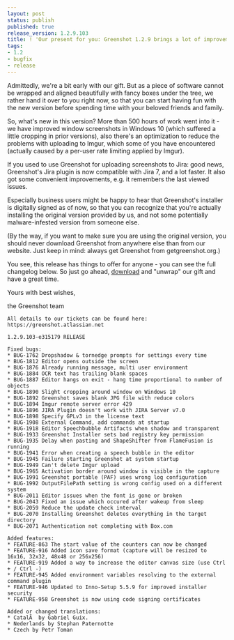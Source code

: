 ```yaml
---
layout: post
status: publish
published: true
release_version: 1.2.9.103
title: ! 'Our present for you: Greenshot 1.2.9 brings a lot of improvements and fixes'
tags:
- 1.2
- bugfix
- release
---
```

Admittedly, we're a bit early with our gift. But as a piece of software cannot be wrapped and aligned beautifully with fancy boxes under the tree, we rather hand it over to you right now, so that you can start having fun with the new version before spending time with your beloved friends and family.

So, what's new in this version? More than 500 hours of work went into it - we have improved window screenshots in Windows 10 (which suffered a little cropping in prior versions), also there's an optimization to reduce the problems with uploading to Imgur, which some of you have encountered (actually caused by a per-user rate limiting applied by Imgur).

If you used to use Greenshot for uploading screenshots to Jira: good news, Greenshot's Jira plugin is now compatible with Jira 7, and a lot faster. It also got some convenient improvements, e.g. it remembers the last viewed issues. 

Especially business users might be happy to hear that Greenshot's installer is digitally signed as of now, so that you can recognize that you're actually installing the original version provided by us, and not some potentially malware-infested version from someone else.

(By the way, if you want to make sure you are using the original version, you should never download Greenshot from anywhere else than from our website. Just keep in mind: always get Greenshot from getgreenshot.org.)

You see, this release has things to offer for anyone - you can see the full changelog below. So just go ahead, <a href ="/downloads/">download</a> and "unwrap" our gift and have a great time.

Yours with best wishes,

the Greenshot team

    All details to our tickets can be found here: https://greenshot.atlassian.net
    
    1.2.9.103-e315179 RELEASE
    
    Fixed bugs:
    * BUG-1762 Dropshadow & tornedge prompts for settings every time
    * BUG-1812 Editor opens outside the screen
    * BUG-1876 Already running message, multi user environment
    * BUG-1884 OCR text has trailing blank spaces
    * BUG-1887 Editor hangs on exit - hang time proportional to number of objects
    * BUG-1890 Slight cropping around window on Windows 10
    * BUG-1892 Greenshot saves blank JPG file with reduce colors
    * BUG-1894 Imgur remote server error 429
    * BUG-1896 JIRA Plugin doesn't work with JIRA Server v7.0
    * BUG-1898 Specify GPLv3 in the license text
    * BUG-1908 External Command, add commands at startup
    * BUG-1918 Editor Speechbubble Artifacts when shadow and transparent
    * BUG-1933 Greenshot Installer sets bad registry key permission
    * BUG-1935 Delay when pasting and ShapeShifter from FlameFusion is running
    * BUG-1941 Error when creating a speech bubble in the editor
    * BUG-1945 Failure starting Greenshot at system startup
    * BUG-1949 Can't delete Imgur upload
    * BUG-1965 Activation border around window is visible in the capture
    * BUG-1991 Greenshot portable (PAF) uses wrong log configuration
    * BUG-1992 OutputFilePath setting is wrong config used on a different system
    * BUG-2011 Editor issues when the font is gone or broken
    * BUG-2043 Fixed an issue which occured after wakeup from sleep
    * BUG-2059 Reduce the update check interval
    * BUG-2070 Installing Greenshot deletes everything in the target directory
    * BUG-2071 Authentication not completing with Box.com
    
    Added features:
    * FEATURE-863 The start value of the counters can now be changed
    * FEATURE-916 Added icon save format (capture will be resized to 16x16, 32x32, 48x48 or 256x256)
    * FEATURE-919 Added a way to increase the editor canvas size (use Ctrl + / Ctrl -)
    * FEATURE-945 Added environment variables resolving to the external command plugin
    * FEATURE-946 Updated to Inno-Setup 5.5.9 for improved installer security
    * FEATURE-958 Greenshot is now using code signing certificates
    
    Added or changed translations:
    * CatalÃ  by Gabriel Guix.
    * Nederlands by Stephan Paternotte
    * Czech by Petr Toman
